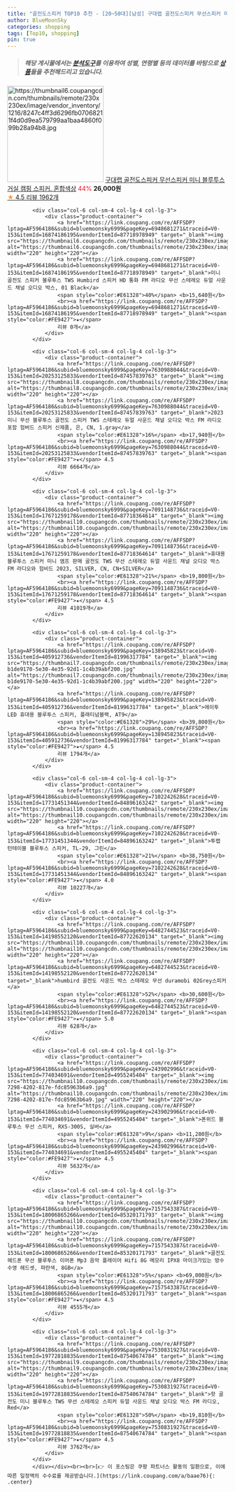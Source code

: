 ```yaml
---
title: "골전도스피커 TOP10 추천 - [20~50대][남성] 구대랩 골전도스피커 무선스피커 미니 블루투스 거실 캠핑 스피커, 혼합색상"
author: BlueMoonSky
categories: shopping
tags: [Top10, shopping]
pin: true
---
```


> ##### 해당 게시물에서는 [**분석도구**](https://itemscout.io/)를 이용하여 **성별**, **연령별** 등의 데이터를 바탕으로 [**상품**](https://link.coupang.com/a/baae76)들을 추천해드리고 있습니다.
<div class="container"><div class="row">
            <div class="col-6 col-sm-4 col-lg-4 col-lg-3">
                <div class="product-container">
                    <a href="https://link.coupang.com/re/AFFSDP?lptag=AF5964186&subid=bluemoonsky6999&pageKey=7629978692&traceid=V0-153&itemId=20248119300&vendorItemId=87336247673" target="_blank"><img src="https://thumbnail6.coupangcdn.com/thumbnails/remote/230x230ex/image/vendor_inventory/1216/8247c4ff3d6296fb07068211f4d0d9ea579799aa1baa4860f099b28a94b8.jpg" alt="https://thumbnail6.coupangcdn.com/thumbnails/remote/230x230ex/image/vendor_inventory/1216/8247c4ff3d6296fb07068211f4d0d9ea579799aa1baa4860f099b28a94b8.jpg" width="220" height="220"></a>
                    <a href="https://link.coupang.com/re/AFFSDP?lptag=AF5964186&subid=bluemoonsky6999&pageKey=7629978692&traceid=V0-153&itemId=20248119300&vendorItemId=87336247673" target="_blank">구대랩 골전도스피커 무선스피커 미니 블루투스 거실 캠핑 스피커, 혼합색상</a>
                    <span style="color:#E61328">44%</span> <b>26,000원</b>
                    <br><a href="https://link.coupang.com/re/AFFSDP?lptag=AF5964186&subid=bluemoonsky6999&pageKey=7629978692&traceid=V0-153&itemId=20248119300&vendorItemId=87336247673" target="_blank"><span style="color:#FE9427">★</span> 4.5
                    리뷰 1962개</a>
                </div>
            </div>
            
            <div class="col-6 col-sm-4 col-lg-4 col-lg-3">
                <div class="product-container">
                    <a href="https://link.coupang.com/re/AFFSDP?lptag=AF5964186&subid=bluemoonsky6999&pageKey=6948681271&traceid=V0-153&itemId=16874186195&vendorItemId=87718978949" target="_blank"><img src="https://thumbnail6.coupangcdn.com/thumbnails/remote/230x230ex/image/vendor_inventory/2669/12bf5f2dc0cf950af985ac75cc1362f7f091757f4be846717fac5c09c597.jpg" alt="https://thumbnail6.coupangcdn.com/thumbnails/remote/230x230ex/image/vendor_inventory/2669/12bf5f2dc0cf950af985ac75cc1362f7f091757f4be846717fac5c09c597.jpg" width="220" height="220"></a>
                    <a href="https://link.coupang.com/re/AFFSDP?lptag=AF5964186&subid=bluemoonsky6999&pageKey=6948681271&traceid=V0-153&itemId=16874186195&vendorItemId=87718978949" target="_blank">미니 골전도 스피커 블루투스 TWS Humbird 스피커 HD 통화 FM 라디오 무선 스테레오 듀얼 사운드 채널 오디오 박스, 01 Black</a>
                    <span style="color:#E61328">40%</span> <b>15,640원</b>
                    <br><a href="https://link.coupang.com/re/AFFSDP?lptag=AF5964186&subid=bluemoonsky6999&pageKey=6948681271&traceid=V0-153&itemId=16874186195&vendorItemId=87718978949" target="_blank"><span style="color:#FE9427">★</span> 
                    리뷰 0개</a>
                </div>
            </div>
            
            <div class="col-6 col-sm-4 col-lg-4 col-lg-3">
                <div class="product-container">
                    <a href="https://link.coupang.com/re/AFFSDP?lptag=AF5964186&subid=bluemoonsky6999&pageKey=7630988044&traceid=V0-153&itemId=20253125833&vendorItemId=87457839763" target="_blank"><img src="https://thumbnail8.coupangcdn.com/thumbnails/remote/230x230ex/image/vendor_inventory/e25e/d37a5aca9738f9d787be58272c1e04ae2d15b3f958455db27fbf66b2564f.jpg" alt="https://thumbnail8.coupangcdn.com/thumbnails/remote/230x230ex/image/vendor_inventory/e25e/d37a5aca9738f9d787be58272c1e04ae2d15b3f958455db27fbf66b2564f.jpg" width="220" height="220"></a>
                    <a href="https://link.coupang.com/re/AFFSDP?lptag=AF5964186&subid=bluemoonsky6999&pageKey=7630988044&traceid=V0-153&itemId=20253125833&vendorItemId=87457839763" target="_blank">2023 미니 무선 블루투스 골전도 스피커 TWS 스테레오 듀얼 사운드 채널 오디오 박스 FM 라디오 포함 험버드 스피커 신제품, 은, CN, 1.gray</a>
                    <span style="color:#E61328">16%</span> <b>17,940원</b>
                    <br><a href="https://link.coupang.com/re/AFFSDP?lptag=AF5964186&subid=bluemoonsky6999&pageKey=7630988044&traceid=V0-153&itemId=20253125833&vendorItemId=87457839763" target="_blank"><span style="color:#FE9427">★</span> 4.5
                    리뷰 6664개</a>
                </div>
            </div>
            
            <div class="col-6 col-sm-4 col-lg-4 col-lg-3">
                <div class="product-container">
                    <a href="https://link.coupang.com/re/AFFSDP?lptag=AF5964186&subid=bluemoonsky6999&pageKey=7091148736&traceid=V0-153&itemId=17671259178&vendorItemId=87718364614" target="_blank"><img src="https://thumbnail10.coupangcdn.com/thumbnails/remote/230x230ex/image/vendor_inventory/dd05/6414cffa651699b1f233b89a6f1b112fda0ebaf8f2194202d742c2e2c557.jpg" alt="https://thumbnail10.coupangcdn.com/thumbnails/remote/230x230ex/image/vendor_inventory/dd05/6414cffa651699b1f233b89a6f1b112fda0ebaf8f2194202d742c2e2c557.jpg" width="220" height="220"></a>
                    <a href="https://link.coupang.com/re/AFFSDP?lptag=AF5964186&subid=bluemoonsky6999&pageKey=7091148736&traceid=V0-153&itemId=17671259178&vendorItemId=87718364614" target="_blank">휴대용 블루투스 스피커 미니 앰프 판매 골전도 TWS 무선 스테레오 듀얼 사운드 채널 오디오 박스 FM 라디오와 험비드 2023, SILVER, CN, CN+SILVER</a>
                    <span style="color:#E61328">21%</span> <b>19,800원</b>
                    <br><a href="https://link.coupang.com/re/AFFSDP?lptag=AF5964186&subid=bluemoonsky6999&pageKey=7091148736&traceid=V0-153&itemId=17671259178&vendorItemId=87718364614" target="_blank"><span style="color:#FE9427">★</span> 4.5
                    리뷰 41019개</a>
                </div>
            </div>
            
            <div class="col-6 col-sm-4 col-lg-4 col-lg-3">
                <div class="product-container">
                    <a href="https://link.coupang.com/re/AFFSDP?lptag=AF5964186&subid=bluemoonsky6999&pageKey=138945823&traceid=V0-153&itemId=405912736&vendorItemId=81996317784" target="_blank"><img src="https://thumbnail7.coupangcdn.com/thumbnails/remote/230x230ex/image/retail/images/8826469321303191-b1de9170-5e30-4e35-92d1-1c4b39abf200.jpg" alt="https://thumbnail7.coupangcdn.com/thumbnails/remote/230x230ex/image/retail/images/8826469321303191-b1de9170-5e30-4e35-92d1-1c4b39abf200.jpg" width="220" height="220"></a>
                    <a href="https://link.coupang.com/re/AFFSDP?lptag=AF5964186&subid=bluemoonsky6999&pageKey=138945823&traceid=V0-153&itemId=405912736&vendorItemId=81996317784" target="_blank">에이투 LED 휴대용 블루투스 스피커, 플래티넘블랙, AT9</a>
                    <span style="color:#E61328">29%</span> <b>39,800원</b>
                    <br><a href="https://link.coupang.com/re/AFFSDP?lptag=AF5964186&subid=bluemoonsky6999&pageKey=138945823&traceid=V0-153&itemId=405912736&vendorItemId=81996317784" target="_blank"><span style="color:#FE9427">★</span> 4.5
                    리뷰 1794개</a>
                </div>
            </div>
            
            <div class="col-6 col-sm-4 col-lg-4 col-lg-3">
                <div class="product-container">
                    <a href="https://link.coupang.com/re/AFFSDP?lptag=AF5964186&subid=bluemoonsky6999&pageKey=7102242628&traceid=V0-153&itemId=17731451344&vendorItemId=84896163242" target="_blank"><img src="https://thumbnail10.coupangcdn.com/thumbnails/remote/230x230ex/image/vendor_inventory/d2c0/04dbb69aa7e3c93697dd54dfd74f5cf40ff4f751a5870f1e04951ced3c32.jpg" alt="https://thumbnail10.coupangcdn.com/thumbnails/remote/230x230ex/image/vendor_inventory/d2c0/04dbb69aa7e3c93697dd54dfd74f5cf40ff4f751a5870f1e04951ced3c32.jpg" width="220" height="220"></a>
                    <a href="https://link.coupang.com/re/AFFSDP?lptag=AF5964186&subid=bluemoonsky6999&pageKey=7102242628&traceid=V0-153&itemId=17731451344&vendorItemId=84896163242" target="_blank">투랩 턴테이블 블루투스 스피커, TL-29, 그린</a>
                    <span style="color:#E61328">21%</span> <b>38,750원</b>
                    <br><a href="https://link.coupang.com/re/AFFSDP?lptag=AF5964186&subid=bluemoonsky6999&pageKey=7102242628&traceid=V0-153&itemId=17731451344&vendorItemId=84896163242" target="_blank"><span style="color:#FE9427">★</span> 4.0
                    리뷰 10227개</a>
                </div>
            </div>
            
            <div class="col-6 col-sm-4 col-lg-4 col-lg-3">
                <div class="product-container">
                    <a href="https://link.coupang.com/re/AFFSDP?lptag=AF5964186&subid=bluemoonsky6999&pageKey=6482744523&traceid=V0-153&itemId=14198552120&vendorItemId=87722620134" target="_blank"><img src="https://thumbnail10.coupangcdn.com/thumbnails/remote/230x230ex/image/vendor_inventory/2bdc/678e6a5ee30e202294a2807320990285a7d65f214ef8b6bb62bf95b8e134.jpg" alt="https://thumbnail10.coupangcdn.com/thumbnails/remote/230x230ex/image/vendor_inventory/2bdc/678e6a5ee30e202294a2807320990285a7d65f214ef8b6bb62bf95b8e134.jpg" width="220" height="220"></a>
                    <a href="https://link.coupang.com/re/AFFSDP?lptag=AF5964186&subid=bluemoonsky6999&pageKey=6482744523&traceid=V0-153&itemId=14198552120&vendorItemId=87722620134" target="_blank">humbird 골전도 사운드 박스 스테레오 무선 duramobi 02Grey스피커</a>
                    <span style="color:#E61328">52%</span> <b>30,600원</b>
                    <br><a href="https://link.coupang.com/re/AFFSDP?lptag=AF5964186&subid=bluemoonsky6999&pageKey=6482744523&traceid=V0-153&itemId=14198552120&vendorItemId=87722620134" target="_blank"><span style="color:#FE9427">★</span> 5.0
                    리뷰 628개</a>
                </div>
            </div>
            
            <div class="col-6 col-sm-4 col-lg-4 col-lg-3">
                <div class="product-container">
                    <a href="https://link.coupang.com/re/AFFSDP?lptag=AF5964186&subid=bluemoonsky6999&pageKey=243902996&traceid=V0-153&itemId=774034691&vendorItemId=4955245404" target="_blank"><img src="https://thumbnail10.coupangcdn.com/thumbnails/remote/230x230ex/image/product/image/vendoritem/2019/07/11/4955245404/67478383-7298-4202-817e-fdc85963b6a9.jpg" alt="https://thumbnail10.coupangcdn.com/thumbnails/remote/230x230ex/image/product/image/vendoritem/2019/07/11/4955245404/67478383-7298-4202-817e-fdc85963b6a9.jpg" width="220" height="220"></a>
                    <a href="https://link.coupang.com/re/AFFSDP?lptag=AF5964186&subid=bluemoonsky6999&pageKey=243902996&traceid=V0-153&itemId=774034691&vendorItemId=4955245404" target="_blank">폰위드 블루투스 무선 스피커, RXS-300S, 실버</a>
                    <span style="color:#E61328">9%</span> <b>11,280원</b>
                    <br><a href="https://link.coupang.com/re/AFFSDP?lptag=AF5964186&subid=bluemoonsky6999&pageKey=243902996&traceid=V0-153&itemId=774034691&vendorItemId=4955245404" target="_blank"><span style="color:#FE9427">★</span> 4.5
                    리뷰 5632개</a>
                </div>
            </div>
            
            <div class="col-6 col-sm-4 col-lg-4 col-lg-3">
                <div class="product-container">
                    <a href="https://link.coupang.com/re/AFFSDP?lptag=AF5964186&subid=bluemoonsky6999&pageKey=7157543387&traceid=V0-153&itemId=18006865266&vendorItemId=85320171793" target="_blank"><img src="https://thumbnail10.coupangcdn.com/thumbnails/remote/230x230ex/image/vendor_inventory/c742/74c146a8dc94266377995e0544f281e3dd601f268d32e4eb5cbc68925889.jpg" alt="https://thumbnail10.coupangcdn.com/thumbnails/remote/230x230ex/image/vendor_inventory/c742/74c146a8dc94266377995e0544f281e3dd601f268d32e4eb5cbc68925889.jpg" width="220" height="220"></a>
                    <a href="https://link.coupang.com/re/AFFSDP?lptag=AF5964186&subid=bluemoonsky6999&pageKey=7157543387&traceid=V0-153&itemId=18006865266&vendorItemId=85320171793" target="_blank">골전도 헤드폰 무선 블루투스 이어폰 Mp3 음악 플레이어 Hifi 8G 메모리 IPX8 마이크가있는 방수 수영 헤드셋, 파란색, 8GB</a>
                    <span style="color:#E61328">5%</span> <b>69,000원</b>
                    <br><a href="https://link.coupang.com/re/AFFSDP?lptag=AF5964186&subid=bluemoonsky6999&pageKey=7157543387&traceid=V0-153&itemId=18006865266&vendorItemId=85320171793" target="_blank"><span style="color:#FE9427">★</span> 4.5
                    리뷰 4555개</a>
                </div>
            </div>
            
            <div class="col-6 col-sm-4 col-lg-4 col-lg-3">
                <div class="product-container">
                    <a href="https://link.coupang.com/re/AFFSDP?lptag=AF5964186&subid=bluemoonsky6999&pageKey=7530831927&traceid=V0-153&itemId=19772818835&vendorItemId=87540674784" target="_blank"><img src="https://thumbnail9.coupangcdn.com/thumbnails/remote/230x230ex/image/vendor_inventory/2d8a/6d8a660bb09b939d310909344b4ac5acbb5079672ffde6f4683be2e2d0f8.png" alt="https://thumbnail9.coupangcdn.com/thumbnails/remote/230x230ex/image/vendor_inventory/2d8a/6d8a660bb09b939d310909344b4ac5acbb5079672ffde6f4683be2e2d0f8.png" width="220" height="220"></a>
                    <a href="https://link.coupang.com/re/AFFSDP?lptag=AF5964186&subid=bluemoonsky6999&pageKey=7530831927&traceid=V0-153&itemId=19772818835&vendorItemId=87540674784" target="_blank">핫 골전도 미니 블루투스 TWS 무선 스테레오 스피커 듀얼 사운드 채널 오디오 박스 FM 라디오, Red</a>
                    <span style="color:#E61328">50%</span> <b>19,810원</b>
                    <br><a href="https://link.coupang.com/re/AFFSDP?lptag=AF5964186&subid=bluemoonsky6999&pageKey=7530831927&traceid=V0-153&itemId=19772818835&vendorItemId=87540674784" target="_blank"><span style="color:#FE9427">★</span> 4.5
                    리뷰 3762개</a>
                </div>
            </div>
            </div></div><br><br>[👉 이 포스팅은 쿠팡 파트너스 활동의 일환으로, 이에 따른 일정액의 수수료를 제공받습니다.](https://link.coupang.com/a/baae76){: .center}
